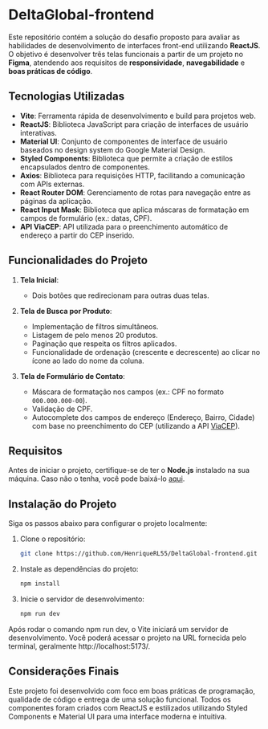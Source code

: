 # DeltaGlobal-frontend

Este repositório contém a solução do desafio proposto para avaliar as habilidades de desenvolvimento de interfaces front-end utilizando **ReactJS**. O objetivo é desenvolver três telas funcionais a partir de um projeto no **Figma**, atendendo aos requisitos de **responsividade**, **navegabilidade** e **boas práticas de código**.

## Tecnologias Utilizadas

- **Vite**: Ferramenta rápida de desenvolvimento e build para projetos web.
- **ReactJS**: Biblioteca JavaScript para criação de interfaces de usuário interativas.
- **Material UI**: Conjunto de componentes de interface de usuário baseados no design system do Google Material Design.
- **Styled Components**: Biblioteca que permite a criação de estilos encapsulados dentro de componentes.
- **Axios**: Biblioteca para requisições HTTP, facilitando a comunicação com APIs externas.
- **React Router DOM**: Gerenciamento de rotas para navegação entre as páginas da aplicação.
- **React Input Mask**: Biblioteca que aplica máscaras de formatação em campos de formulário (ex.: datas, CPF).
- **API ViaCEP**: API utilizada para o preenchimento automático de endereço a partir do CEP inserido.

## Funcionalidades do Projeto

1. **Tela Inicial**:
   - Dois botões que redirecionam para outras duas telas.
   
2. **Tela de Busca por Produto**:
   - Implementação de filtros simultâneos.
   - Listagem de pelo menos 20 produtos.
   - Paginação que respeita os filtros aplicados.
   - Funcionalidade de ordenação (crescente e decrescente) ao clicar no ícone ao lado do nome da coluna.

3. **Tela de Formulário de Contato**:
   - Máscara de formatação nos campos (ex.: CPF no formato `000.000.000-00`).
   - Validação de CPF.
   - Autocomplete dos campos de endereço (Endereço, Bairro, Cidade) com base no preenchimento do CEP (utilizando a API [ViaCEP](https://viacep.com.br/ws)).

## Requisitos

Antes de iniciar o projeto, certifique-se de ter o **Node.js** instalado na sua máquina. Caso não o tenha, você pode baixá-lo [aqui](https://nodejs.org/).

## Instalação do Projeto

Siga os passos abaixo para configurar o projeto localmente:

1. Clone o repositório:
   ```bash
   git clone https://github.com/HenriqueRL55/DeltaGlobal-frontend.git

2. Instale as dependências do projeto:
     ```bash
    npm install

3. Inicie o servidor de desenvolvimento:
    ```bash
    npm run dev

Após rodar o comando npm run dev, o Vite iniciará um servidor de desenvolvimento. Você poderá acessar o projeto na URL fornecida pelo terminal, geralmente http://localhost:5173/.

## Considerações Finais

Este projeto foi desenvolvido com foco em boas práticas de programação, qualidade de código e entrega de uma solução funcional. Todos os componentes foram criados com ReactJS e estilizados utilizando Styled Components e Material UI para uma interface moderna e intuitiva.